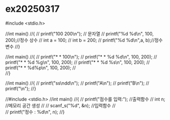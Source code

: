 # ex20250317
#include <stdio.h>

//int main() 
//{
//	printf("100 200\n"); // 문자열
//	printf("%d %d\n", 100, 200);//정수 상수
//	int a = 100;
//	int b = 200;
//	printf("%d %d\n",a, b);//정수변수
//}

//int main() 
//{
//	printf("* * 100\n");
//	printf("* * %d %d\n", 100, 200);
//	printf("* * %d %g\n", 100, 200);
//	printf("* * %d %s\n", 100, 200);
//	printf("* * %d%p\n", 100, 200);
//		
//}

//int main()
//{
//	printf("ss\ndd\n");
//	printf("A\n");
//	printf("B\n");
//	printf("\n");
//}

//#include <stdio.h>
//int main() 
//{
//	printf("점수를 입력:"); //출력함수
//	int n; //메모리 공간 생성
//
//	scanf_s("%d", &n);  //입력함수
//	
//	printf("정수 : %d\n", n);
//}

